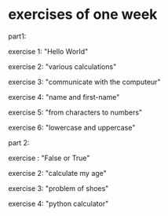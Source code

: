 # exercises of one week
part1:

exercise 1: "Hello World"

exercise 2: "various calculations"

exercise 3: "communicate with the computeur"

exercise 4: "name and first-name"

exercise 5: "from characters to numbers"

exercise 6: "lowercase and uppercase"

part 2:

exercise : "False or True"

exercise 2: "calculate my age"

exercise 3: "problem of shoes"

exercise 4: "python calculator"
